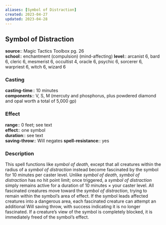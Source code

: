 ```yaml
---
aliases: [Symbol of Distraction]
created: 2023-04-27
updated: 2023-04-28
---
```


## Symbol of Distraction

**source**:: Magic Tactics Toolbox pg. 26  
**school**:: enchantment (compulsion) (mind-affecting)
**level**:: arcanist 6, bard 6, cleric 6, mesmerist 6, occultist 4, oracle 6, psychic 6, sorcerer 6, warpriest 6, witch 6, wizard 6

### Casting

**casting-time**:: 10 minutes  
**components**:: V, S, M (mercuty and phosphorus, plus powdered diamond and opal worth a total of 5,000 gp)

### Effect

**range**:: 0 feet; see text  
**effect**:: one symbol  
**duration**:: see text  
**saving-throw**:: Will negates
**spell-resistance**:: yes

### Description

This spell functions like *symbol of death*, except that all creatures within the radius of a *symbol of distraction* instead become fascinated by the symbol for 10 minutes per caster level. Unlike *symbol of death*, *symbol of distraction* has no hit point limit; once triggered, a *symbol of distraction* simply remains active for a duration of 10 minutes × your caster level. All fascinated creatures move toward the *symbol of distraction*, trying to remain within the symbol’s area of effect. If the symbol leads affected creatures into a dangerous area, each fascinated creature can attempt an additional Will saving throw, with success indicating it is no longer fascinated. If a creature’s view of the symbol is completely blocked, it is immediately freed of the symbol’s effect.
